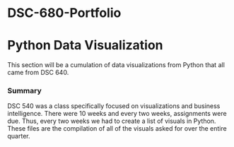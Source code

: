 # DSC-680-Portfolio
# Python Data Visualization

This section will be a cumulation of data visualizations from Python that all came from DSC 640.

### Summary
DSC 540 was a class specifically focused on visualizations and business intelligence. There were 10 weeks and every two weeks, assignments were due. Thus, every two weeks we had to create a list of visuals in Python. These files are the compilation of all of the visuals asked for over the entire quarter. 
